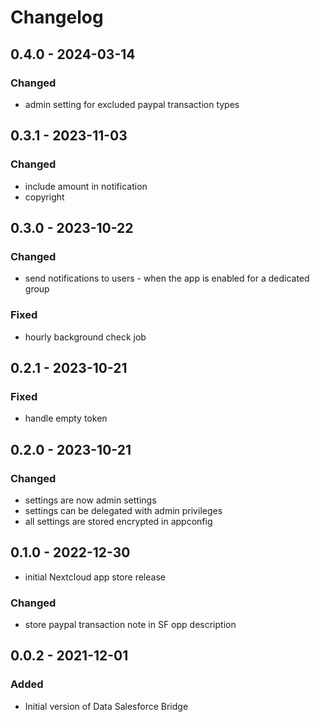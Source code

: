 # Changelog

## 0.4.0 - 2024-03-14
### Changed
- admin setting for excluded paypal transaction types

## 0.3.1 - 2023-11-03
### Changed
- include amount in notification
- copyright

## 0.3.0 - 2023-10-22
### Changed
- send notifications to users - when the app is enabled for a dedicated group

### Fixed
- hourly background check job

## 0.2.1 - 2023-10-21
### Fixed
- handle empty token

## 0.2.0 - 2023-10-21
### Changed
- settings are now admin settings
- settings can be delegated with admin privileges
- all settings are stored encrypted in appconfig

## 0.1.0 - 2022-12-30
- initial Nextcloud app store release

### Changed
- store paypal transaction note in SF opp description

## 0.0.2 - 2021-12-01
### Added
- Initial version of Data Salesforce Bridge